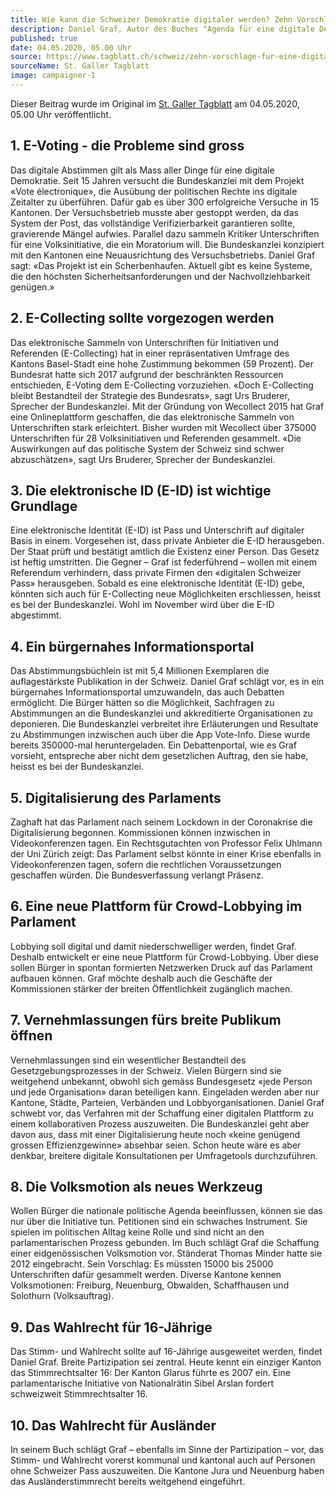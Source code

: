 ```yaml
---
title: Wie kann die Schweizer Demokratie digitaler werden? Zehn Vorschläge von Buch-Autor Daniel Graf
description: Daniel Graf, Autor des Buches "Agenda für eine digitale Demokratie", zeichnet in zehn Punkten, wie ein digitales Demokratie-Modell der Zukunft aussehen könnte. Seine These. Die Digitalisierung stützt die Demokratie breiter ab. Sie stärkt die Partizipation der Bürger. 
published: true
date: 04.05.2020, 05.00 Uhr 
source: https://www.tagblatt.ch/schweiz/zehn-vorschlage-fur-eine-digitalere-demokratie-ld.1217385
sourceName: St. Galler Tagblatt
image: campaigner-1
---
```


Dieser Beitrag wurde im Original im [St. Galler Tagblatt](https://www.tagblatt.ch/schweiz/zehn-vorschlage-fur-eine-digitalere-demokratie-ld.1217385) am 04.05.2020, 05.00 Uhr  veröffentlicht.

## 1. E-Voting - die Probleme sind gross
Das digitale Abstimmen gilt als Mass aller Dinge für eine digitale Demokratie. Seit 15 Jahren versucht die Bundeskanzlei mit dem Projekt «Vote électronique», die Ausübung der politischen Rechte ins digitale Zeitalter zu überführen. Dafür gab es über 300 erfolgreiche Versuche in 15 Kantonen. Der Versuchsbetrieb musste aber gestoppt werden, da das System der Post, das vollständige Verifizierbarkeit garantieren sollte, gravierende Mängel aufwies. Parallel dazu sammeln Kritiker Unterschriften für eine Volksinitiative, die ein Moratorium will. Die Bundeskanzlei konzipiert mit den Kantonen eine Neuausrichtung des Versuchsbetriebs. Daniel Graf sagt: «Das Projekt ist ein Scherbenhaufen. Aktuell gibt es keine Systeme, die den höchsten Sicherheitsanforderungen und der Nachvollziehbarkeit genügen.»

## 2. E-Collecting sollte vorgezogen werden
Das elektronische Sammeln von Unterschriften für Initiativen und Referenden (E-Collecting) hat in einer repräsentativen Umfrage des Kantons Basel-Stadt eine hohe Zustimmung bekommen (59 Prozent). Der Bundesrat hatte sich 2017 aufgrund der beschränkten Ressourcen entschieden, E-Voting dem E-Collecting vorzuziehen. «Doch E-Collecting bleibt Bestandteil der Strategie des Bundesrats», sagt Urs Bruderer, Sprecher der Bundeskanzlei. Mit der Gründung von Wecollect 2015 hat Graf eine Onlineplattform geschaffen, die das elektronische Sammeln von Unterschriften stark erleichtert. Bisher wurden mit Wecollect über 375000 Unterschriften für 28 Volksinitiativen und Referenden gesammelt. «Die Auswirkungen auf das politische System der Schweiz sind schwer abzuschätzen», sagt Urs Bruderer, Sprecher der Bundeskanzlei.

## 3. Die elektronische ID (E-ID) ist wichtige Grundlage
Eine elektronische Identität (E-ID) ist Pass und Unterschrift auf digitaler Basis in einem. Vorgesehen ist, dass private Anbieter die E-ID herausgeben. Der Staat prüft und bestätigt amtlich die Existenz einer Person. Das Gesetz ist heftig umstritten. Die Gegner – Graf ist federführend – wollen mit einem Referendum verhindern, dass private Firmen den «digitalen Schweizer Pass» herausgeben. Sobald es eine elektronische Identität (E-ID) gebe, könnten sich auch für E-Collecting neue Möglichkeiten erschliessen, heisst es bei der Bundeskanzlei. Wohl im November wird über die E-ID abgestimmt.

## 4. Ein bürgernahes Informationsportal
Das Abstimmungsbüchlein ist mit 5,4 Millionen Exemplaren die auflagestärkste Publikation in der Schweiz. Daniel Graf schlägt vor, es in ein bürgernahes Informationsportal umzuwandeln, das auch Debatten ermöglicht. Die Bürger hätten so die Möglichkeit, Sachfragen zu Abstimmungen an die Bundeskanzlei und akkreditierte Organisationen zu deponieren. Die Bundeskanzlei verbreitet ihre Erläuterungen und Resultate zu Abstimmungen inzwischen auch über die App Vote-Info. Diese wurde bereits 350000-mal heruntergeladen. Ein Debattenportal, wie es Graf vorsieht, entspreche aber nicht dem gesetzlichen Auftrag, den sie habe, heisst es bei der Bundeskanzlei.

## 5. Digitalisierung des Parlaments
Zaghaft hat das Parlament nach seinem Lockdown in der Coronakrise die Digitalisierung begonnen. Kommissionen können inzwischen in Videokonferenzen tagen. Ein Rechtsgutachten von Professor Felix Uhlmann der Uni Zürich zeigt: Das Parlament selbst könnte in einer Krise ebenfalls in Videokonferenzen tagen, sofern die rechtlichen Voraussetzungen geschaffen würden. Die Bundesverfassung verlangt Präsenz.

## 6. Eine neue Plattform für Crowd-Lobbying im Parlament
Lobbying soll digital und damit niederschwelliger werden, findet Graf. Deshalb entwickelt er eine neue Plattform für Crowd-Lobbying. Über diese sollen Bürger in spontan formierten Netzwerken Druck auf das Parlament aufbauen können. Graf möchte deshalb auch die Geschäfte der Kommissionen stärker der breiten Öffentlichkeit zugänglich machen.

## 7. Vernehmlassungen fürs breite Publikum öffnen
Vernehmlassungen sind ein wesentlicher Bestandteil des Gesetzgebungsprozesses in der Schweiz. Vielen Bürgern sind sie weitgehend unbekannt, obwohl sich gemäss Bundesgesetz «jede Person und jede Organisation» daran beteiligen kann. Eingeladen werden aber nur Kantone, Städte, Parteien, Verbänden und Lobbyorganisationen. Daniel Graf schwebt vor, das Verfahren mit der Schaffung einer digitalen Plattform zu einem kollaborativen Prozess auszuweiten. Die Bundeskanzlei geht aber davon aus, dass mit einer Digitalisierung heute noch «keine genügend grossen Effizienzgewinne» absehbar seien. Schon heute wäre es aber denkbar, breitere digitale Konsultationen per Umfragetools durchzuführen.

## 8. Die Volksmotion als neues Werkzeug
Wollen Bürger die nationale politische Agenda beeinflussen, können sie das nur über die Initiative tun. Petitionen sind ein schwaches Instrument. Sie spielen im politischen Alltag keine Rolle und sind nicht an den parlamentarischen Prozess gebunden. Im Buch schlägt Graf die Schaffung einer eidgenössischen Volksmotion vor. Ständerat Thomas Minder hatte sie 2012 eingebracht. Sein Vorschlag: Es müssten 15000 bis 25000 Unterschriften dafür gesammelt werden. Diverse Kantone kennen Volksmotionen: Freiburg, Neuenburg, Obwalden, Schaffhausen und Solothurn (Volksauftrag).

## 9. Das Wahlrecht für 16-Jährige
Das Stimm- und Wahlrecht sollte auf 16-Jährige ausgeweitet werden, findet Daniel Graf. Breite Partizipation sei zentral. Heute kennt ein einziger Kanton das Stimmrechtsalter 16: Der Kanton Glarus führte es 2007 ein. Eine parlamentarische Initiative von Nationalrätin Sibel Arslan fordert schweizweit Stimmrechtsalter 16.

## 10. Das Wahlrecht für Ausländer
In seinem Buch schlägt Graf – ebenfalls im Sinne der Partizipation – vor, das Stimm- und Wahlrecht vorerst kommunal und kantonal auch auf Personen ohne Schweizer Pass auszuweiten. Die Kantone Jura und Neuenburg haben das Ausländerstimmrecht bereits weitgehend eingeführt.
